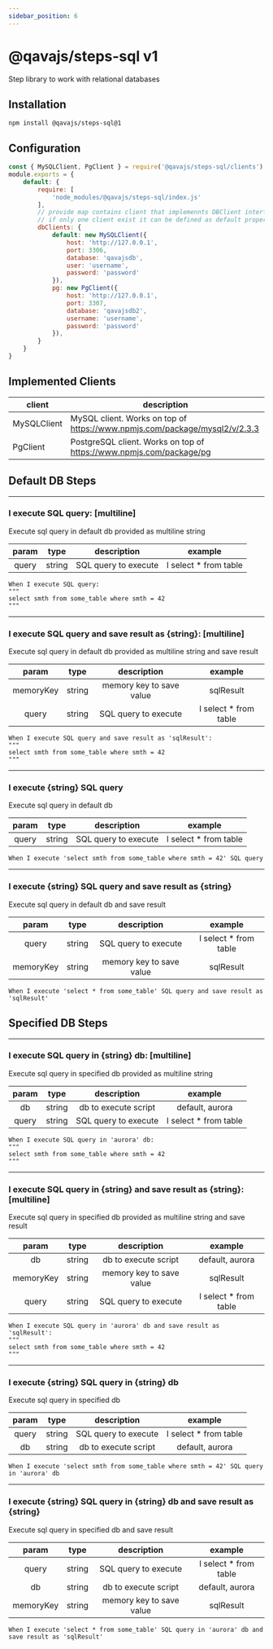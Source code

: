 ```yaml
---
sidebar_position: 6
---
```


# @qavajs/steps-sql v1
Step library to work with relational databases

## Installation
```
npm install @qavajs/steps-sql@1
```

## Configuration
```javascript
const { MySQLClient, PgClient } = require('@qavajs/steps-sql/clients');
module.exports = {
    default: {
        require: [
            'node_modules/@qavajs/steps-sql/index.js'
        ],
        // provide map contains client that implemennts DBClient interface
        // if only one client exist it can be defined as default property
        dbClients: {
            default: new MySQLClient({
                host: 'http://127.0.0.1',
                port: 3306,
                database: 'qavajsdb',
                user: 'username',
                password: 'password'
            }),
            pg: new PgClient({
                host: 'http://127.0.0.1',
                port: 3307,
                database: 'qavajsdb2',
                username: 'username',
                password: 'password'
            }),
        }
    }
}
```

## Implemented Clients

| client      | description                                                                |
|-------------|----------------------------------------------------------------------------|
| MySQLClient | MySQL client. Works on top of https://www.npmjs.com/package/mysql2/v/2.3.3 |
| PgClient    | PostgreSQL client. Works on top of https://www.npmjs.com/package/pg        |

## Default DB Steps
---
### I execute SQL query: [multiline]

Execute sql query in default db provided as multiline string

| param |  type  |     description      |        example        |
|:-----:|:------:|:--------------------:|:---------------------:|
| query | string | SQL query to execute | I select * from table |

```gherkin
When I execute SQL query:
"""
select smth from some_table where smth = 42
"""
```

---
### I execute SQL query and save result as \{string}: [multiline]

Execute sql query in default db provided as multiline string and save result

|   param   |  type  |       description        |        example        |
|:---------:|:------:|:------------------------:|:---------------------:|
| memoryKey | string | memory key to save value |       sqlResult       |
|   query   | string |   SQL query to execute   | I select * from table |

```gherkin
When I execute SQL query and save result as 'sqlResult':
"""
select smth from some_table where smth = 42
"""
```

---
### I execute \{string} SQL query

Execute sql query in default db

|   param   |  type  |       description        |        example        |
|:---------:|:------:|:------------------------:|:---------------------:|
|   query   | string |   SQL query to execute   | I select * from table |

```gherkin
When I execute 'select smth from some_table where smth = 42' SQL query
```

---
### I execute \{string} SQL query and save result as \{string}

Execute sql query in default db and save result

|   param   |  type  |       description        |        example        |
|:---------:|:------:|:------------------------:|:---------------------:|
|   query   | string |   SQL query to execute   | I select * from table |
| memoryKey | string | memory key to save value |       sqlResult       |

```gherkin
When I execute 'select * from some_table' SQL query and save result as 'sqlResult'
```

## Specified DB Steps

---
### I execute SQL query in \{string} db: [multiline]

Execute sql query in specified db provided as multiline string

| param |  type  |     description      |        example        |
|:-----:|:------:|:--------------------:|:---------------------:|
|  db   | string | db to execute script |    default, aurora    |
| query | string | SQL query to execute | I select * from table |

```gherkin
When I execute SQL query in 'aurora' db:
"""
select smth from some_table where smth = 42
"""
```

---
### I execute SQL query in \{string} and save result as \{string}: [multiline]

Execute sql query in specified db provided as multiline string and save result

|   param   |  type  |       description        |        example        |
|:---------:|:------:|:------------------------:|:---------------------:|
|    db     | string |   db to execute script   |    default, aurora    |
| memoryKey | string | memory key to save value |       sqlResult       |
|   query   | string |   SQL query to execute   | I select * from table |

```gherkin
When I execute SQL query in 'aurora' db and save result as 'sqlResult':
"""
select smth from some_table where smth = 42
"""
```

---
### I execute \{string} SQL query in \{string} db

Execute sql query in specified db

| param |  type  |     description      |        example        |
|:-----:|:------:|:--------------------:|:---------------------:|
| query | string | SQL query to execute | I select * from table |
|  db   | string | db to execute script |    default, aurora    |

```gherkin
When I execute 'select smth from some_table where smth = 42' SQL query in 'aurora' db
```

---
### I execute \{string} SQL query in \{string} db and save result as \{string}

Execute sql query in specified db and save result

|   param   |  type  |       description        |        example        |
|:---------:|:------:|:------------------------:|:---------------------:|
|   query   | string |   SQL query to execute   | I select * from table |
|    db     | string |   db to execute script   |    default, aurora    |
| memoryKey | string | memory key to save value |       sqlResult       |

```gherkin
When I execute 'select * from some_table' SQL query in 'aurora' db and save result as 'sqlResult'
```


